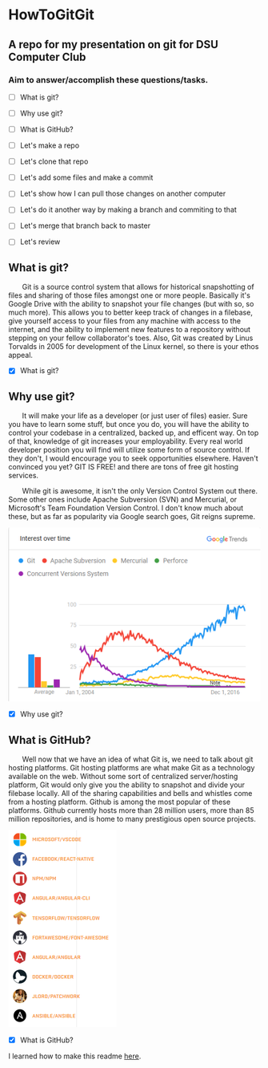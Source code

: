 # HowToGitGit
## A repo for my presentation on git for DSU Computer Club

### Aim to answer/accomplish these questions/tasks.
- [ ] What is git?
- [ ] Why use git?
- [ ] What is GitHub?
- [ ] Let's make a repo
- [ ] Let's clone that repo
- [ ] Let's add some files and make a commit
- [ ] Let's show how I can pull those changes on another computer
- [ ] Let's do it another way by making a branch and commiting to that
- [ ] Let's merge that branch back to master
- [ ] Let's review



## What is git?

&nbsp;&nbsp;&nbsp;&nbsp;&nbsp;&nbsp;  Git is a source control system that allows for historical snapshotting of files and sharing of those files amongst one or more people. Basically it's Google Drive with the ability to snapshot your file changes (but with so, so much more). This allows you to better keep track of changes in a filebase, give yourself access to your files from any machine with access to the internet, and the ability to implement new features to a repository without stepping on your fellow collaborator's toes. Also, Git was created by Linus Torvalds in 2005 for development of the Linux kernel, so there is your ethos appeal.

- [X] What is git?



## Why use git?

&nbsp;&nbsp;&nbsp;&nbsp;&nbsp;&nbsp;  It will make your life as a developer (or just user of files) easier. Sure you have to learn some stuff, but once you do, you will have the ability to control your codebase in a centralized, backed up, and efficent way. On top of that, knowledge of git increases your employability. Every real world developer position you will find will utilize some form of source control. If they don't, I would encourage you to seek opportunities elsewhere. Haven't convinced you yet? GIT IS FREE! and there are tons of free git hosting services.


&nbsp;&nbsp;&nbsp;&nbsp;&nbsp;&nbsp; While git is awesome, it isn't the only Version Control System out there. Some other ones include Apache Subversion (SVN) and Mercurial, or Microsoft's Team Foundation Version Control. I don't know much about these, but as far as popularity via Google search goes, Git reigns supreme.

![gitmetrics](gitMetrics.png)


- [X] Why use git?

## What is GitHub?

&nbsp;&nbsp;&nbsp;&nbsp;&nbsp;&nbsp; Well now that we have an idea of what Git is, we need to talk about git hosting platforms. Git hosting platforms are what make Git as a technology available on the web. Without some sort of centralized server/hosting platform, Git would only give you the ability to snapshot and divide your filebase locally. All of the sharing capabilities and bells and whistles come from a hosting platform. Github is among the most popular of these platforms. Github currently hosts more than 28 million users, more than 85 million repositories, and is home to many prestigious open source projects. 

![prestigiousProjects](gitHubProjects.png)

- [X] What is GitHub?

I learned how to make this readme [here](https://help.github.com/articles/basic-writing-and-formatting-syntax/#links).
